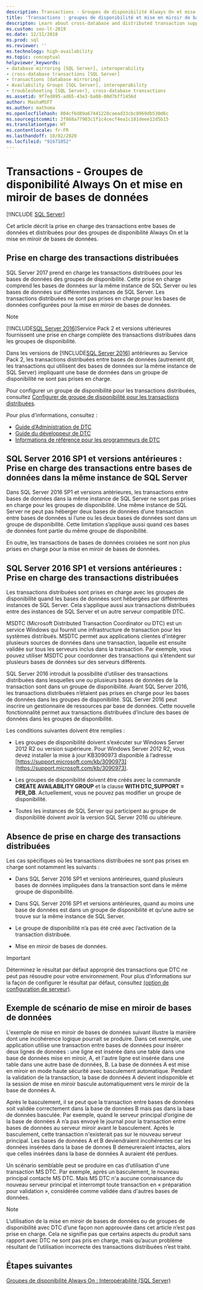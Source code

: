 ```yaml
---
description: Transactions - Groupes de disponibilité Always On et mise en miroir de bases de données
title: 'Transactions : groupes de disponibilité et mise en miroir de bases de données'
descripton: Learn about cross-database and distributed transaction support for SQL Server Always On availability groups and database mirroring.
ms.custom: seo-lt-2019
ms.date: 12/11/2018
ms.prod: sql
ms.reviewer: ''
ms.technology: high-availability
ms.topic: conceptual
helpviewer_keywords:
- database mirroring [SQL Server], interoperability
- cross-database transactions [SQL Server]
- transactions [database mirroring]
- Availability Groups [SQL Server], interoperability
- troubleshooting [SQL Server], cross-database transactions
ms.assetid: 9f7ed895-ad65-43e3-ba08-00d7bff1456d
author: MashaMSFT
ms.author: mathoma
ms.openlocfilehash: 804cf6d89a67441228caead33cbc8969db530d6c
ms.sourcegitcommit: 2f868a77903c1f1c4cecf4ea1c181deee12d5b15
ms.translationtype: HT
ms.contentlocale: fr-FR
ms.lasthandoff: 10/02/2020
ms.locfileid: "91671052"
---
```

# <a name="transactions---availability-groups-and-database-mirroring"></a>Transactions - Groupes de disponibilité Always On et mise en miroir de bases de données
[!INCLUDE [SQL Server](../../../includes/applies-to-version/sqlserver.md)]

Cet article décrit la prise en charge des transactions entre bases de données et distribuées pour des groupes de disponibilité Always On et la mise en miroir de bases de données.  

## <a name="support-for-distributed-transactions"></a>Prise en charge des transactions distribuées

SQL Server 2017 prend en charge les transactions distribuées pour les bases de données des groupes de disponibilité. Cette prise en charge comprend les bases de données sur la même instance de SQL Server ou les bases de données sur différentes instances de SQL Server. Les transactions distribuées ne sont pas prises en charge pour les bases de données configurées pour la mise en miroir de bases de données.

> [!NOTE]
> [!INCLUDE[SQL Server 2016](../../../includes/sssql15-md.md)]Service Pack 2 et versions ultérieures fournissent une prise en charge complète des transactions distribuées dans les groupes de disponibilité. 
> 
> Dans les versions de [!INCLUDE[SQL Server 2016](../../../includes/sssql15-md.md)] antérieures au Service Pack 2, les transactions distribuées entre bases de données (autrement dit, les transactions qui utilisent des bases de données sur la même instance de SQL Server) impliquant une base de données dans un groupe de disponibilité ne sont pas prises en charge.

Pour configurer un groupe de disponibilité pour les transactions distribuées, consultez [Configurer de groupe de disponibilité pour les transactions distribuées](configure-availability-group-for-distributed-transactions.md).

Pour plus d’informations, consultez :

- [Guide d’Administration de DTC](/previous-versions/windows/desktop/ms681291(v=vs.85))
- [Guide du développeur de DTC](/previous-versions/windows/desktop/ms679938(v=vs.85))
- [Informations de référence pour les programmeurs de DTC](/previous-versions/windows/desktop/ms686108(v=vs.85))

## <a name="sql-server-2016-sp1-and-before-support-for-cross-database-transactions-within-the-same-sql-server-instance"></a>SQL Server 2016 SP1 et versions antérieures : Prise en charge des transactions entre bases de données dans la même instance de SQL Server  

Dans SQL Server 2016 SP1 et versions antérieures, les transactions entre bases de données dans la même instance de SQL Server ne sont pas prises en charge pour les groupes de disponibilité. Une même instance de SQL Server ne peut pas héberger deux bases de données d’une transaction entre bases de données si l’une ou les deux bases de données sont dans un groupe de disponibilité. Cette limitation s’applique aussi quand ces bases de données font partie du même groupe de disponibilité.  
  
En outre, les transactions de bases de données croisées ne sont non plus prises en charge pour la mise en miroir de bases de données.  
  
##  <a name="sql-server-2016-sp1-and-before-support-for-distributed-transactions"></a><a name="dtcsupport"></a> SQL Server 2016 SP1 et versions antérieures : Prise en charge des transactions distribuées  
Les transactions distribuées sont prises en charge avec les groupes de disponibilité quand les bases de données sont hébergées par différentes instances de SQL Server. Cela s’applique aussi aux transactions distribuées entre des instances de SQL Server et un autre serveur compatible DTC.  
 
MSDTC (Microsoft Distributed Transaction Coordinator ou DTC) est un service Windows qui fournit une infrastructure de transaction pour les systèmes distribués. MSDTC permet aux applications clientes d’intégrer plusieurs sources de données dans une transaction, laquelle est ensuite validée sur tous les serveurs inclus dans la transaction. Par exemple, vous pouvez utiliser MSDTC pour coordonner des transactions qui s’étendent sur plusieurs bases de données sur des serveurs différents.

SQL Server 2016 introduit la possibilité d’utiliser des transactions distribuées dans lesquelles une ou plusieurs bases de données de la transaction sont dans un groupe de disponibilité. Avant SQL Server 2016, les transactions distribuées n’étaient pas prises en charge pour les bases de données dans les groupes de disponibilité. SQL Server 2016 peut inscrire un gestionnaire de ressources par base de données. Cette nouvelle fonctionnalité permet aux transactions distribuées d’inclure des bases de données dans les groupes de disponibilité.
  
 Les conditions suivantes doivent être remplies :  
  
-   Les groupes de disponibilité doivent s’exécuter sur Windows Server 2012 R2 ou version supérieure. Pour Windows Server 2012 R2, vous devez installer la mise à jour KB3090973 disponible à l’adresse [https://support.microsoft.com/kb/3090973](https://support.microsoft.com/kb/3090973).  
  
-   Les groupes de disponibilité doivent être créés avec la commande **CREATE AVAILABILITY GROUP** et la clause **WITH DTC\_SUPPORT = PER_DB**. Actuellement, vous ne pouvez pas modifier un groupe de disponibilité.  

- Toutes les instances de SQL Server qui participent au groupe de disponibilité doivent avoir la version SQL Server 2016 ou ultérieure.
 
 ## <a name="non-support-for-distributed-transactions"></a>Absence de prise en charge des transactions distribuées
 Les cas spécifiques où les transactions distribuées ne sont pas prises en charge sont notamment les suivants :
 
 - Dans SQL Server 2016 SP1 et versions antérieures, quand plusieurs bases de données impliquées dans la transaction sont dans le même groupe de disponibilité.
 
 - Dans SQL Server 2016 SP1 et versions antérieures, quand au moins une base de données est dans un groupe de disponibilité et qu’une autre se trouve sur la même instance de SQL Server. 
 
 - Le groupe de disponibilité n’a pas été créé avec l’activation de la transaction distribuée.
 
 - Mise en miroir de bases de données.
 
 > [!IMPORTANT]
 > Déterminez le résultat par défaut approprié des transactions que DTC ne peut pas résoudre pour votre environnement.  Pour plus d’informations sur la façon de configurer le résultat par défaut, consultez [ (option de configuration de serveur)](../../../database-engine/configure-windows/in-doubt-xact-resolution-server-configuration-option.md).
  
## <a name="example-scenario-with-database-mirroring"></a>Exemple de scénario de mise en miroir de bases de données  
 L'exemple de mise en miroir de bases de données suivant illustre la manière dont une incohérence logique pourrait se produire. Dans cet exemple, une application utilise une transaction entre bases de données pour insérer deux lignes de données : une ligne est insérée dans une table dans une base de données mise en miroir, A, et l'autre ligne est insérée dans une table dans une autre base de données, B. La base de données A est mise en miroir en mode haute sécurité avec basculement automatique. Pendant la validation de la transaction, la base de données A devient indisponible et la session de mise en miroir bascule automatiquement vers le miroir de la base de données A.  
  
 Après le basculement, il se peut que la transaction entre bases de données soit validée correctement dans la base de données B mais pas dans la base de données basculée. Par exemple, quand le serveur principal d’origine de la base de données A n’a pas envoyé le journal pour la transaction entre bases de données au serveur miroir avant le basculement. Après le basculement, cette transaction n'existerait pas sur le nouveau serveur principal. Les bases de données A et B deviendraient incohérentes car les données insérées dans la base de donnes B demeureraient intactes, alors que celles insérées dans la base de données A auraient été perdues.  
  
 Un scénario semblable peut se produire en cas d’utilisation d'une transaction MS DTC. Par exemple, après un basculement, le nouveau principal contacte MS DTC. Mais MS DTC n'a aucune connaissance du nouveau serveur principal et interrompt toute transaction en « préparation pour validation », considérée comme validée dans d'autres bases de données.  
  
> [!NOTE]  
>  L’utilisation de la mise en miroir de bases de données ou de groupes de disponibilité avec DTC d’une façon non approuvée dans cet article n’est pas prise en charge.  Cela ne signifie pas que certains aspects du produit sans rapport avec DTC ne sont pas pris en charge, mais qu’aucun problème résultant de l’utilisation incorrecte des transactions distribuées n’est traité.  
  
## <a name="next-steps"></a>Étapes suivantes  
 [Groupes de disponibilité Always On : Interopérabilité &#40;SQL Server&#41;](../../../database-engine/availability-groups/windows/always-on-availability-groups-interoperability-sql-server.md)  
  
